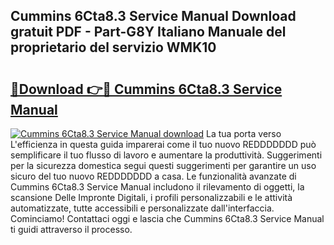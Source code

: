 ## Cummins 6Cta8.3 Service Manual Download gratuit PDF - Part-G8Y Italiano Manuale del proprietario del servizio WMK10

# <h2><a href="http://df9ci11.blite.top/?on=Cummins+6Cta8.3+Service+Manual">🔗Download 👉🔴 Cummins 6Cta8.3 Service Manual</a></h2>

[![Cummins 6Cta8.3 Service Manual download](https://i.imgur.com/lujVjoI.png)](http://df9ci11.blite.top/?on=Cummins+6Cta8.3+Service+Manual)
La tua porta verso L'efficienza in questa guida imparerai come il tuo nuovo REDDDDDDD può semplificare il tuo flusso di lavoro e aumentare la produttività. Suggerimenti per la sicurezza domestica segui questi suggerimenti per garantire un uso sicuro del tuo nuovo REDDDDDDD a casa. Le funzionalità avanzate di Cummins 6Cta8.3 Service Manual includono il rilevamento di oggetti, la scansione Delle Impronte Digitali, i profili personalizzabili e le attività automatizzate, tutte accessibili e personalizzate dall'interfaccia. Cominciamo! Contattaci oggi e lascia che Cummins 6Cta8.3 Service Manual ti guidi attraverso il processo.
